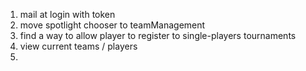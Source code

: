 1. mail at login with token
2. move spotlight chooser to teamManagement
3. find a way to allow player to register to single-players tournaments
4. view current teams / players
5.
